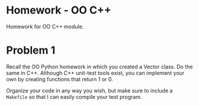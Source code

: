 # Homework - OO C++

Homework for OO C++ module.

# Problem 1

Recall the OO Python homework in which you created a Vector class.
Do the same in C++.  Although C++ unit-test tools exist, you can
implement your own by creating functions that return 1 or 0.

Organize your code in any way you wish, but make sure to include 
a `Makefile` so that I can easily compile your test program.

